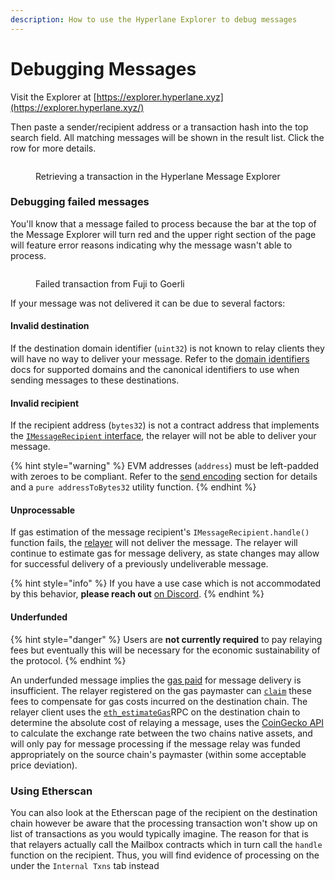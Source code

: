 ```yaml
---
description: How to use the Hyperlane Explorer to debug messages
---
```


# Debugging Messages

Visit the Explorer at [https://explorer.hyperlane.xyz](https://explorer.hyperlane.xyz/)

Then paste a sender/recipient address or a transaction hash into the top search field. All matching messages will be shown in the result list. Click the row for more details.

<figure><img src="../../.gitbook/assets/pending tx in msg explorer.png" alt=""><figcaption><p>Retrieving a transaction in the Hyperlane Message Explorer</p></figcaption></figure>

### Debugging failed messages

You'll know that a message failed to process because the bar at the top of the Message Explorer will turn red and the upper right section of the page will feature error reasons indicating why the message wasn't able to process.

<figure><img src="../../.gitbook/assets/failed tx in explorer.png" alt=""><figcaption><p>   Failed transaction from Fuji to Goerli</p></figcaption></figure>

If your message was not delivered it can be due to several factors:

#### Invalid destination

If the destination domain identifier (`uint32`) is not known to relay clients they will have no way to deliver your message. Refer to the [domain identifiers](../../resources/domains.md) docs for supported domains and the canonical identifiers to use when sending messages to these destinations.

#### Invalid recipient

If the recipient address (`bytes32`) is not a contract address that implements the [`IMessageRecipient` interface](../../apis-and-sdks/messaging-api/receive.md), the relayer will not be able to deliver your message.&#x20;

{% hint style="warning" %}
EVM addresses (`address`) must be left-padded with zeroes to be compliant. Refer to the [send encoding](../../apis-and-sdks/messaging-api/send.md#encoding) section for details and a `pure addressToBytes32` utility function.&#x20;
{% endhint %}

#### Unprocessable

If gas estimation of the message recipient's `IMessageRecipient.handle()` function fails, the [relayer](../../protocol/agents/relayer.md) will not deliver the message. The relayer will continue to estimate gas for message delivery, as state changes may allow for successful delivery of a previously undeliverable message.

{% hint style="info" %}
If you have a use case which is not accommodated by this behavior, **please reach out** [on Discord](https://discord.com/invite/KBD3aD78Bb).&#x20;
{% endhint %}

#### Underfunded

{% hint style="danger" %}
Users are **not currently required** to pay relaying fees but eventually this will be necessary for the economic sustainability of the protocol.
{% endhint %}

An underfunded message implies the [gas paid](../guides/developers/paying-for-interchain-gas/) for message delivery is insufficient. The relayer registered on the gas paymaster can [`claim`](https://github.com/hyperlane-xyz/hyperlane-monorepo/blob/main/solidity/contracts/igps/InterchainGasPaymaster.sol) these fees to compensate for gas costs incurred on the destination chain. The relayer client uses the [`eth_estimateGas`](https://ethereum.github.io/execution-apis/api-documentation/)RPC on the destination chain to determine the absolute cost of relaying a message, uses the [CoinGecko API](https://www.coingecko.com/en/api) to calculate the exchange rate between the two chains native assets, and will only pay for message processing if the message relay was funded appropriately on the source chain's paymaster (within some acceptable price deviation).

### Using Etherscan

You can also look at the Etherscan page of the recipient on the destination chain however be aware that the processing transaction won't show up on list of transactions as you would typically imagine. The reason for that is that relayers actually call the Mailbox contracts which in turn call the `handle` function on the recipient. Thus, you will find evidence of processing on the under the `Internal Txns` tab instead
